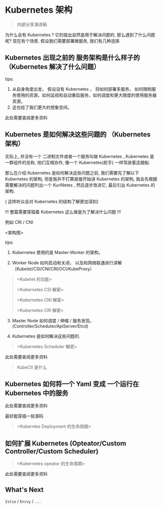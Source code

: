 # Kubernetes 架构

> 内部分享演讲稿

<!-- 由简到繁 -->

为什么会有 Kubernetes ? 它的提出自然是用于解决问题的, 那么遇到了什么问题呢? 现在有个场景, 假设我们需要部署微服务, 我们有几种选择.

## Kubernetes 出现之前的 服务架构是什么样子的（Kubernetes 解决了什么问题）

tips:

1. 从自身角度出发， 假设没有 Kubernetes ， 将如何部署多服务， 如何限制服务使用的资源，如何监视和自动重启服务，如何调度和更大限度的使用服务器资源。
2. 这也给了我们更大的想象空间，

此处需要查阅更多资料


## Kubernetes 是如何解决这些问题的 （Kubernetes 架构）

实际上, 并没有一个 二进制文件或者一个服务叫做 Kubernetes , Kubernetes 是一群组件的总称, 他们互相协作, 像一个 Kubernetes(舵手) 一样驾驶着这艘船.

那么在介绍 Kubernetes 是如何解决这些问题之前, 我们需要先了解以下 Kubernetes 的架构, 但是我并不打算直接开始讲 Kubernetes 的架构, 我会先根据需要解决的问题列出一个 KuriNetes , 然后逐步改进它, 最后引出 Kubernetes 的架构.

( 这样听众会对 Kubernetes 的结构了解更加深刻)



!!! 整篇需要穿插着 Kubernetes 这么做是为了解决什么问题 !!! 

例如 CRI / CNI

<架构图>

<!-- Kubernetes 架构 -->

tips:

1. Kubernetes 使用的是 Master-Worker 的架构，

2.  Worker Node 如何启动和关闭， 以及和网络联通进行讲解 （Kubelet/CSI/CNI/CRI/OCI/KubeProxy）

> <Kubelet 的功能>
> 
> <Kubernetes CSI 解密>
> 
> <Kubernetes CNI 解密>
> 
> <Kubernetes CRI 解密>
> 

3. Master Node 如何调度 / 伸缩 / 服务发现。(Controller/Scheduler/ApiServer/Etcd)

4. Kubernetes 是如何解决这些问题的. 

> <Kubernetes Scheduler 解密>
> 

此处需要查阅更多资料

> KubeCtl 是什么

## Kubernetes 如何将一个 Yaml 变成 一个运行在 Kubernetes 中的服务

此处需要查阅更多资料

最好能穿插一些源码

> <Kuberntes Deployment 的生命周期>
> 

## 如何扩展 Kubernetes (Opteator/Custom Controller/Custom Scheduler)


> <Kubernetes opeator 的生命周期>
> 

此处需要查阅更多资料

## What's Next

`Istio` / `Enrvy` / `...`

